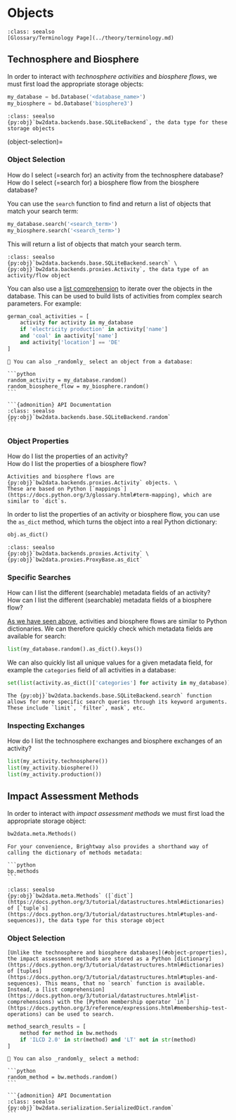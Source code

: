 # Objects

```{admonition} Brightway Documentation
:class: seealso
[Glossary/Terminology Page](../theory/terminology.md)
```

## Technosphere and Biosphere

In order to interact with _technosphere activities_ and _biosphere flows_, we must first load the appropriate storage objects:

```python
my_database = bd.Database('<database_name>')
my_biosphere = bd.Database('biosphere3')
```

```{admonition} API Documentation
:class: seealso
{py:obj}`bw2data.backends.base.SQLiteBackend`, the data type for these storage objects
```

(object-selection)=
### Object Selection

How do I select (=search for) an activity from the technosphere database? \
How do I select (=search for) a biosphere flow from the biosphere database? 

You can use the `search` function to find and return a list of objects that match your search term:

```python
my_database.search('<search_term>')
my_biosphere.search('<search_term>')
```

This will return a list of objects that match your search term.

```{admonition} API Documentation
:class: seealso
{py:obj}`bw2data.backends.base.SQLiteBackend.search` \
{py:obj}`bw2data.backends.proxies.Activity`, the data type of an activity/flow object
```

You can also use a [list comprehension](https://docs.python.org/3/tutorial/datastructures.html#list-comprehensions) to iterate over the objects in the database. This can be used to build lists of activities from complex search parameters. For example:

```python
german_coal_activities = [
    activity for activity in my_database
    if 'electricity production' in activity['name']    
    and 'coal' in aactivity['name']   
    and activity['location'] == 'DE'
]
```

````{note}
🎲 You can also _randomly_ select an object from a database:

```python
random_activity = my_database.random()
random_biosphere_flow = my_biosphere.random()
```

```{admonition} API Documentation
:class: seealso
{py:obj}`bw2data.backends.base.SQLiteBackend.random`
```
````

### Object Properties

How do I list the properties of an activity? \
How do I list the properties of a biosphere flow?

```{note}
Activities and biosphere flows are {py:obj}`bw2data.backends.proxies.Activity` objects. \
These are based on Python [`mappings`](https://docs.python.org/3/glossary.html#term-mapping), which are similar to `dict`s.
```

In order to list the properties of an activity or biosphere flow, you can use the `as_dict` method, which turns the object into a real Python dictionary:

```python
obj.as_dict() 
```

```{admonition} API Documentation
:class: seealso
{py:obj}`bw2data.backends.proxies.Activity` \
{py:obj}`bw2data.proxies.ProxyBase.as_dict`
```

### Specific Searches

How can I list the different (searchable) metadata fields of an activity? \
How can I list the different (searchable) metadata fields of a biosphere flow?

[As we have seen above](#object-properties), activities and biosphere flows are similar to Python dictionaries. We can therefore quickly check which metadata fields are available for search:

```python
list(my_database.random().as_dict().keys())
```

We can also quickly list all unique values for a given metadata field, for example the `categories` field of all activities in a database:

```python
set(list(activity.as_dict()['categories'] for activity in my_database))
```

```note
The {py:obj}`bw2data.backends.base.SQLiteBackend.search` function allows for more specific search queries through its keyword arguments. These include `limit`, `filter`, mask`, etc.
```

### Inspecting Exchanges

How do I list the technosphere exchanges and biosphere exchanges of an activity?

```python
list(my_activity.technosphere())
list(my_activity.biosphere())
list(my_activity.production())
```

## Impact Assessment Methods

In order to interact with _impact assessment methods_ we must first load the appropriate storage object:

```python
bw2data.meta.Methods()
```

````{note}
For your convenience, Brightway also provides a shorthand way of calling the dictionary of methods metadata:

```python
bp.methods
```
````

```{admonition} API Documentation
:class: seealso
{py:obj}`bw2data.meta.Methods` ([`dict`](https://docs.python.org/3/tutorial/datastructures.html#dictionaries) of [`tuple`s](https://docs.python.org/3/tutorial/datastructures.html#tuples-and-sequences)), the data type for this storage object
```

### Object Selection

```{warning}
[Unlike the technosphere and biosphere databases](#object-properties), the impact assessment methods are stored as a Python [dictionary](https://docs.python.org/3/tutorial/datastructures.html#dictionaries) of [tuples](https://docs.python.org/3/tutorial/datastructures.html#tuples-and-sequences). This means, that no `search` function is available. Instead, a [list comprehension](https://docs.python.org/3/tutorial/datastructures.html#list-comprehensions) with the [Python membership operator `in`](https://docs.python.org/3/reference/expressions.html#membership-test-operations) can be used to search.

```

```python
method_search_results = [
    method for method in bw.methods
    if 'ILCD 2.0' in str(method) and 'LT' not in str(method)
]
```

````{note}
🎲 You can also _randomly_ select a method:

```python
random_method = bw.methods.random()
```

```{admonition} API Documentation
:class: seealso
{py:obj}`bw2data.serialization.SerializedDict.random`
```
````